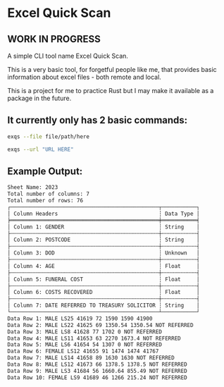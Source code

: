 # Excel Quick Scan

## WORK IN PROGRESS 

A simple CLI tool name Excel Quick Scan.  

This is a very basic tool, for forgetful people like me, that provides basic information about excel files - both remote and local. 

This is a project for me to practice Rust but I may make it available as a package in the future.  

## It currently only has 2 basic commands: 

```zsh 
exqs --file file/path/here
```

```zsh
exqs --url "URL HERE"
```

## Example Output:

```zsh
Sheet Name: 2023
Total number of columns: 7
Total number of rows: 76
┌───────────────────────────────────────────────┬───────────┐
│ Column Headers                                ┆ Data Type │
╞═══════════════════════════════════════════════╪═══════════╡
│ Column 1: GENDER                              ┆ String    │
├╌╌╌╌╌╌╌╌╌╌╌╌╌╌╌╌╌╌╌╌╌╌╌╌╌╌╌╌╌╌╌╌╌╌╌╌╌╌╌╌╌╌╌╌╌╌╌┼╌╌╌╌╌╌╌╌╌╌╌┤
│ Column 2: POSTCODE                            ┆ String    │
├╌╌╌╌╌╌╌╌╌╌╌╌╌╌╌╌╌╌╌╌╌╌╌╌╌╌╌╌╌╌╌╌╌╌╌╌╌╌╌╌╌╌╌╌╌╌╌┼╌╌╌╌╌╌╌╌╌╌╌┤
│ Column 3: DOD                                 ┆ Unknown   │
├╌╌╌╌╌╌╌╌╌╌╌╌╌╌╌╌╌╌╌╌╌╌╌╌╌╌╌╌╌╌╌╌╌╌╌╌╌╌╌╌╌╌╌╌╌╌╌┼╌╌╌╌╌╌╌╌╌╌╌┤
│ Column 4: AGE                                 ┆ Float     │
├╌╌╌╌╌╌╌╌╌╌╌╌╌╌╌╌╌╌╌╌╌╌╌╌╌╌╌╌╌╌╌╌╌╌╌╌╌╌╌╌╌╌╌╌╌╌╌┼╌╌╌╌╌╌╌╌╌╌╌┤
│ Column 5: FUNERAL COST                        ┆ Float     │
├╌╌╌╌╌╌╌╌╌╌╌╌╌╌╌╌╌╌╌╌╌╌╌╌╌╌╌╌╌╌╌╌╌╌╌╌╌╌╌╌╌╌╌╌╌╌╌┼╌╌╌╌╌╌╌╌╌╌╌┤
│ Column 6: COSTS RECOVERED                     ┆ Float     │
├╌╌╌╌╌╌╌╌╌╌╌╌╌╌╌╌╌╌╌╌╌╌╌╌╌╌╌╌╌╌╌╌╌╌╌╌╌╌╌╌╌╌╌╌╌╌╌┼╌╌╌╌╌╌╌╌╌╌╌┤
│ Column 7: DATE REFERRED TO TREASURY SOLICITOR ┆ String    │
└───────────────────────────────────────────────┴───────────┘
Data Row 1: MALE LS25 41619 72 1590 1590 41900 
Data Row 2: MALE LS22 41625 69 1350.54 1350.54 NOT REFERRED 
Data Row 3: MALE LS8 41628 77 1702 0 NOT REFERRED 
Data Row 4: MALE LS11 41653 63 2270 1673.4 NOT REFERRED 
Data Row 5: MALE LS6 41654 54 1307 0 NOT REFERRED 
Data Row 6: FEMALE LS12 41655 91 1474 1474 41767 
Data Row 7: MALE LS14 41658 89 1630 1630 NOT REFERRED 
Data Row 8: MALE LS12 41673 66 1378.5 1378.5 NOT REFERRED 
Data Row 9: MALE LS3 41684 56 1660.64 855.49 NOT REFERRED 
Data Row 10: FEMALE LS9 41689 46 1266 215.24 NOT REFERRED 
```
